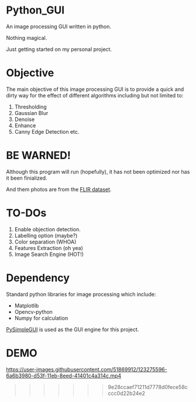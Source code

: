 # Python_GUI

An image processing GUI  written in python.

Nothing magical.

Just getting started on my personal project.

# Objective

The main objective of this image processing GUI is to provide a quick and dirty way for the effect of different algorithms including but not limited to:

1. Thresholding
2. Gaussian Blur
3. Denoise
4. Enhance
5. Canny Edge Detection etc.

# BE WARNED!

Although this program will run (hopefully), it has not been optimized nor has it been finialized.

And them photos are from the [FLIR dataset](https://www.flir.com/oem/adas/adas-dataset-form/).

# TO-DOs

1. Enable objection detection.
2. Labelling option (maybe?)
3. Color separation (WHOA)
4. Features Extraction (oh yea)
5. Image Search Engine (HOT!)

# Dependency

Standard python libraries for image processing which include:

* Matplotlib
* Opencv-python
* Numpy for calculation

[PySimpleGUI](https://pysimplegui.readthedocs.io/en/latest/) is used as the GUI engine for this project.

# DEMO

https://user-images.githubusercontent.com/51869912/123275596-6a6b3980-d53f-11eb-8eed-41401c4a314c.mp4

>>>>>>> 9e28ccaef71211d7778d0fece58cccc0d22b24e2
>>>>>>>
>>>>>>
>>>>>
>>>>
>>>
>>
